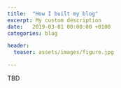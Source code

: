 ```yaml
---
title:  "How I built my blog"
excerpt: My custom description
date:   2019-03-01 00:00:00 +0100
categories: blog

header:
  teaser: assets/images/figure.jpg

---
```


TBD
